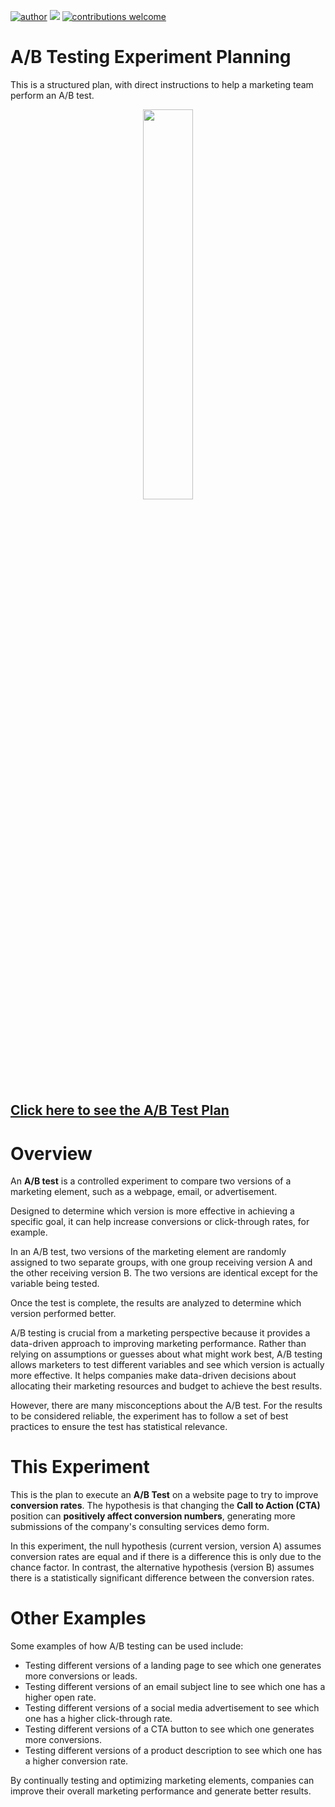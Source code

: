 [![author](https://img.shields.io/badge/author-rafaelnduarte-red.svg)](https://www.linkedin.com/in/rafael-n-duarte) [![](https://img.shields.io/badge/License-GPLv3-blue.svg)](http://perso.crans.org/besson/LICENSE.html) [![contributions welcome](https://img.shields.io/badge/contributions-welcome-brightgreen.svg?style=flat)](https://github.com/rafaelnduarte/A-B_Testing-Experiment-Planning/issues)

# A/B Testing Experiment Planning
This is a structured plan, with direct instructions to help a marketing team perform an A/B test.

<center><img width="40%" src="https://www.optimizely.com/contentassets/08726e145f1b4743a0ba2f30c0447b76/ab-testing.png"></center>

## [Click here to see the A/B Test Plan](https://github.com/rafaelnduarte/A-B_Testing-Experiment-Planning/blob/main/A_B%20Test%20Plan.pdf)

# Overview

An **A/B test** is a controlled experiment to compare two versions of a marketing element, such as a webpage, email, or advertisement. 

Designed to determine which version is more effective in achieving a specific goal, it can help increase conversions or click-through rates, for example.

In an A/B test, two versions of the marketing element are randomly assigned to two separate groups, with one group receiving version A and the other receiving version B. The two versions are identical except for the variable being tested.

Once the test is complete, the results are analyzed to determine which version performed better.
 
A/B testing is crucial from a marketing perspective because it provides a data-driven approach to improving marketing performance. Rather than relying on assumptions or guesses about what might work best, A/B testing allows marketers to test different variables and see which version is actually more effective. It helps companies make data-driven decisions about allocating their marketing resources and budget to achieve the best results.

However, there are many misconceptions about the A/B test. For the results to be considered reliable, the experiment has to follow a set of best practices to ensure the test has statistical relevance.

# This Experiment
This is the plan to execute an **A/B Test** on a website page to try to improve **conversion rates**. The hypothesis is that changing the **Call to Action (CTA)** position can **positively affect conversion numbers**, generating more submissions of the company's consulting services demo form.

In this experiment, the null hypothesis (current version, version A) assumes conversion rates are equal and if there is a difference this is only due to the chance factor. In contrast, the alternative hypothesis (version B) assumes there is a statistically significant difference between the conversion rates.

# Other Examples
Some examples of how A/B testing can be used include:
* Testing different versions of a landing page to see which one generates more conversions or leads.
* Testing different versions of an email subject line to see which one has a higher open rate.
* Testing different versions of a social media advertisement to see which one has a higher click-through rate.
* Testing different versions of a CTA button to see which one generates more conversions.
* Testing different versions of a product description to see which one has a higher conversion rate.

By continually testing and optimizing marketing elements, companies can improve their overall marketing performance and generate better results.
